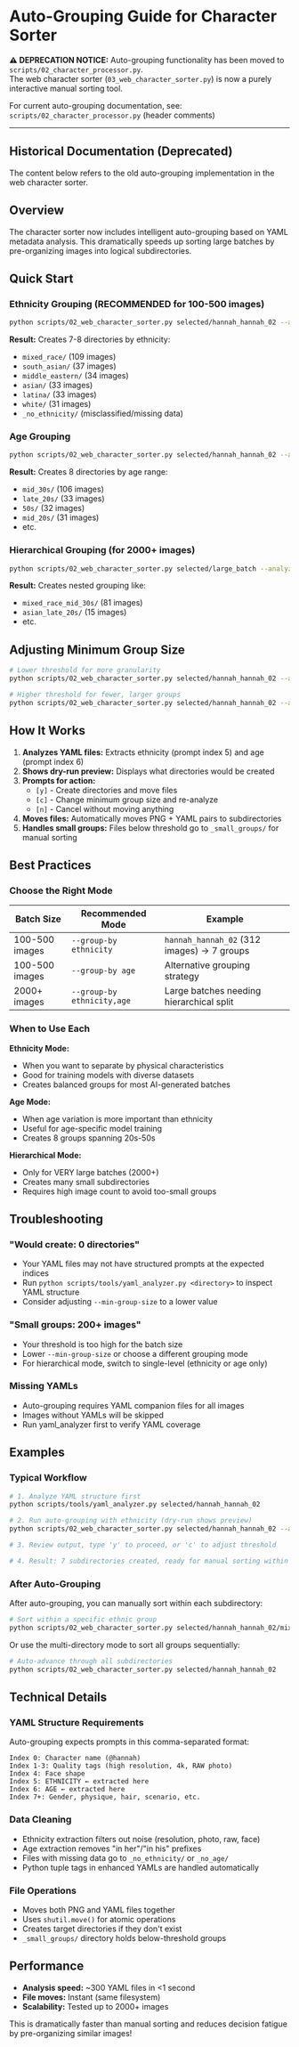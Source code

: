 # Auto-Grouping Guide for Character Sorter

**⚠️ DEPRECATION NOTICE:** Auto-grouping functionality has been moved to `scripts/02_character_processor.py`.  
The web character sorter (`03_web_character_sorter.py`) is now a purely interactive manual sorting tool.

For current auto-grouping documentation, see: `scripts/02_character_processor.py` (header comments)

---

## Historical Documentation (Deprecated)
The content below refers to the old auto-grouping implementation in the web character sorter.

## Overview
The character sorter now includes intelligent auto-grouping based on YAML metadata analysis. This dramatically speeds up sorting large batches by pre-organizing images into logical subdirectories.

## Quick Start

### Ethnicity Grouping (RECOMMENDED for 100-500 images)
```bash
python scripts/02_web_character_sorter.py selected/hannah_hannah_02 --analyze-groups --group-by ethnicity
```

**Result:** Creates 7-8 directories by ethnicity:
- `mixed_race/` (109 images)
- `south_asian/` (37 images)
- `middle_eastern/` (34 images)
- `asian/` (33 images)
- `latina/` (33 images)
- `white/` (31 images)
- `_no_ethnicity/` (misclassified/missing data)

### Age Grouping
```bash
python scripts/02_web_character_sorter.py selected/hannah_hannah_02 --analyze-groups --group-by age
```

**Result:** Creates 8 directories by age range:
- `mid_30s/` (106 images)
- `late_20s/` (33 images)
- `50s/` (32 images)
- `mid_20s/` (31 images)
- etc.

### Hierarchical Grouping (for 2000+ images)
```bash
python scripts/02_web_character_sorter.py selected/large_batch --analyze-groups --group-by ethnicity,age
```

**Result:** Creates nested grouping like:
- `mixed_race_mid_30s/` (81 images)
- `asian_late_20s/` (15 images)
- etc.

## Adjusting Minimum Group Size

```bash
# Lower threshold for more granularity
python scripts/02_web_character_sorter.py selected/hannah_hannah_02 --analyze-groups --group-by ethnicity --min-group-size 5

# Higher threshold for fewer, larger groups
python scripts/02_web_character_sorter.py selected/hannah_hannah_02 --analyze-groups --group-by ethnicity --min-group-size 20
```

## How It Works

1. **Analyzes YAML files:** Extracts ethnicity (prompt index 5) and age (prompt index 6)
2. **Shows dry-run preview:** Displays what directories would be created
3. **Prompts for action:**
   - `[y]` - Create directories and move files
   - `[c]` - Change minimum group size and re-analyze
   - `[n]` - Cancel without moving anything
4. **Moves files:** Automatically moves PNG + YAML pairs to subdirectories
5. **Handles small groups:** Files below threshold go to `_small_groups/` for manual sorting

## Best Practices

### Choose the Right Mode

| Batch Size | Recommended Mode | Example |
|------------|------------------|---------|
| 100-500 images | `--group-by ethnicity` | `hannah_hannah_02` (312 images) → 7 groups |
| 100-500 images | `--group-by age` | Alternative grouping strategy |
| 2000+ images | `--group-by ethnicity,age` | Large batches needing hierarchical split |

### When to Use Each

**Ethnicity Mode:**
- When you want to separate by physical characteristics
- Good for training models with diverse datasets
- Creates balanced groups for most AI-generated batches

**Age Mode:**
- When age variation is more important than ethnicity
- Useful for age-specific model training
- Creates 8 groups spanning 20s-50s

**Hierarchical Mode:**
- Only for VERY large batches (2000+)
- Creates many small subdirectories
- Requires high image count to avoid too-small groups

## Troubleshooting

### "Would create: 0 directories"
- Your YAML files may not have structured prompts at the expected indices
- Run `python scripts/tools/yaml_analyzer.py <directory>` to inspect YAML structure
- Consider adjusting `--min-group-size` to a lower value

### "Small groups: 200+ images"
- Your threshold is too high for the batch size
- Lower `--min-group-size` or choose a different grouping mode
- For hierarchical mode, switch to single-level (ethnicity or age only)

### Missing YAMLs
- Auto-grouping requires YAML companion files for all images
- Images without YAMLs will be skipped
- Run yaml_analyzer first to verify YAML coverage

## Examples

### Typical Workflow
```bash
# 1. Analyze YAML structure first
python scripts/tools/yaml_analyzer.py selected/hannah_hannah_02

# 2. Run auto-grouping with ethnicity (dry-run shows preview)
python scripts/02_web_character_sorter.py selected/hannah_hannah_02 --analyze-groups --group-by ethnicity

# 3. Review output, type 'y' to proceed, or 'c' to adjust threshold

# 4. Result: 7 subdirectories created, ready for manual sorting within each
```

### After Auto-Grouping
After auto-grouping, you can manually sort within each subdirectory:
```bash
# Sort within a specific ethnic group
python scripts/02_web_character_sorter.py selected/hannah_hannah_02/mixed_race
```

Or use the multi-directory mode to sort all groups sequentially:
```bash
# Auto-advance through all subdirectories
python scripts/02_web_character_sorter.py selected/hannah_hannah_02
```

## Technical Details

### YAML Structure Requirements
Auto-grouping expects prompts in this comma-separated format:
```
Index 0: Character name (@hannah)
Index 1-3: Quality tags (high resolution, 4k, RAW photo)
Index 4: Face shape
Index 5: ETHNICITY ← extracted here
Index 6: AGE ← extracted here
Index 7+: Gender, physique, hair, scenario, etc.
```

### Data Cleaning
- Ethnicity extraction filters out noise (resolution, photo, raw, face)
- Age extraction removes "in her"/"in his" prefixes
- Files with missing data go to `_no_ethnicity/` or `_no_age/`
- Python tuple tags in enhanced YAMLs are handled automatically

### File Operations
- Moves both PNG and YAML files together
- Uses `shutil.move()` for atomic operations
- Creates target directories if they don't exist
- `_small_groups/` directory holds below-threshold groups

## Performance

- **Analysis speed:** ~300 YAML files in <1 second
- **File moves:** Instant (same filesystem)
- **Scalability:** Tested up to 2000+ images

This is dramatically faster than manual sorting and reduces decision fatigue by pre-organizing similar images!

